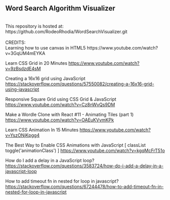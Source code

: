 ## Word Search Algorithm Visualizer

<br>
This repository is hosted at:
https://github.com/RodeoRhodia/WordSearchVisualizer.git
<br>
<br>
CREDITS:

<br>
Learning how to use canvas in HTML5
https://www.youtube.com/watch?v=3GqUM4mEYKA

Learn CSS Grid in 20 Minutes
https://www.youtube.com/watch?v=9zBsdzdE4sM

Creating a 16x16 grid using JavaScript
https://stackoverflow.com/questions/57550082/creating-a-16x16-grid-using-javascript

Responsive Square Grid using CSS Grid & JavaScript
https://www.youtube.com/watch?v=Cz8nWvQs9DM

Make a Wordle Clone with React #11 - Animating Tiles (part 1)
https://www.youtube.com/watch?v=OAEuKVvmKPk

Learn CSS Animation In 15 Minutes
https://www.youtube.com/watch?v=YszONjKpgg4

The Best Way to Enable CSS Animations with JavaScript [ classList toggle('animationClass') ]
https://www.youtube.com/watch?v=kgqMcFrT51o

How do I add a delay in a JavaScript loop?
https://stackoverflow.com/questions/3583724/how-do-i-add-a-delay-in-a-javascript-loop

How to add timeout fn in nested for loop in javascript?
https://stackoverflow.com/questions/67244478/how-to-add-timeout-fn-in-nested-for-loop-in-javascript